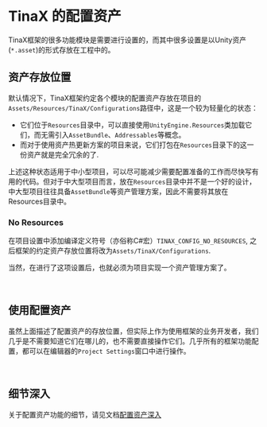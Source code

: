 # TinaX 的配置资产

TinaX框架的很多功能模块是需要进行设置的，而其中很多设置是以Unity资产(`*.asset`)的形式存放在工程中的。

## 资产存放位置

默认情况下，TinaX框架约定各个模块的配置资产存放在项目的`Assets/Resources/TinaX/Configurations`路径中，这是一个较为轻量化的状态：

- 它们位于`Resources`目录中，可以直接使用`UnityEngine.Resources`类加载它们，而无需引入`AssetBundle`、`Addressables`等概念。
- 而对于使用资产热更新方案的项目来说，它们打包在`Resources`目录下的这一份资产就是完全冗余的了.

上述这种状态适用于中小型项目，可以尽可能减少需要配置准备的工作而尽快写有用的代码。但对于中大型项目而言，放在`Resources`目录中并不是一个好的设计，中大型项目往往具备`AssetBundle`等资产管理方案，因此不需要将其放在Resources目录中。

### No Resources

在项目设置中添加编译定义符号（亦俗称C#宏）`TINAX_CONFIG_NO_RESOURCES`, 之后框架的约定资产存放位置将改为`Assets/TinaX/Configurations`.

当然，在进行了这项设置后，也就必须为项目实现一个资产管理方案了。

<br>

## 使用配置资产

虽然上面描述了配置资产的存放位置，但实际上作为使用框架的业务开发者，我们几乎是不需要知道它们在哪儿的，也不需要直接操作它们。几乎所有的框架功能配置，都可以在编辑器的`Project Settings`窗口中进行操作。

<br>

## 细节深入

关于配置资产功能的细节，请见文档[配置资产深入](/zh-Hans/core/advanced/config-asset)